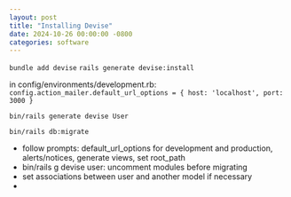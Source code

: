 ```yaml
---
layout: post
title: "Installing Devise"
date: 2024-10-26 00:00:00 -0800
categories: software
---
```


`bundle add devise`
`rails generate devise:install`

in config/environments/development.rb: `config.action_mailer.default_url_options = { host: 'localhost', port: 3000 }`

`bin/rails generate devise User`

`bin/rails db:migrate`

- follow prompts: default_url_options for development and production,
  alerts/notices, generate views, set root_path
- bin/rails g devise user: uncomment modules before migrating
- set associations between user and another model if necessary
- 
